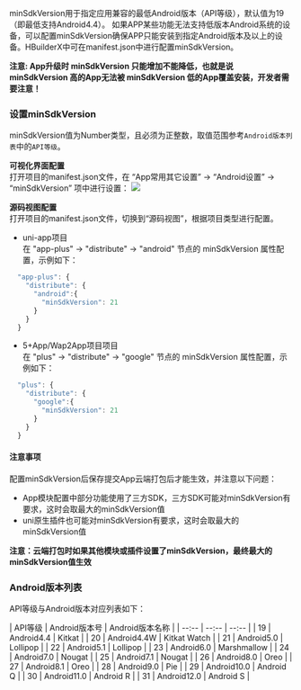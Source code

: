 minSdkVersion用于指定应用兼容的最低Android版本（API等级），默认值为19（即最低支持Android4.4）。
如果APP某些功能无法支持低版本Android系统的设备，可以配置minSdkVersion确保APP只能安装到指定Android版本及以上的设备。HBuilderX中可在manifest.json中进行配置minSdkVersion。

**️注意: App升级时 minSdkVersion 只能增加不能降低，也就是说 minSdkVersion 高的App无法被 minSdkVersion 低的App覆盖安装，开发者需要注意！**

### 设置minSdkVersion  
minSdkVersion值为Number类型，且必须为正整数，取值范围参考`Android版本列表`中的`API等级`。

**可视化界面配置**  
打开项目的manifest.json文件，在 “App常用其它设置” -> “Android设置” -> “minSdkVersion” 项中进行设置：
![](https://native-res.dcloud.net.cn/images/uniapp/others/minsdkversion.png)

**源码视图配置**  
打开项目的manifest.json文件，切换到“源码视图”，根据项目类型进行配置。  

- uni-app项目  
在 "app-plus" -> "distribute" -> "android" 节点的 minSdkVersion 属性配置，示例如下：
``` js
  "app-plus": {
    "distribute": {
      "android":{
        "minSdkVersion": 21
      }
    }
  }
```

- 5+App/Wap2App项目项目  
在 "plus" -> "distribute" -> "google" 节点的 minSdkVersion 属性配置，示例如下：
```javascript
  "plus": {
    "distribute": {
      "google":{
        "minSdkVersion": 21
      }
    }
  }
```

#### 注意事项  
配置minSdkVersion后保存提交App云端打包后才能生效，并注意以下问题：
- App模块配置中部分功能使用了三方SDK，三方SDK可能对minSdkVersion有要求，这时会取最大的minSdkVersion值
- uni原生插件也可能对minSdkVersion有要求，这时会取最大的minSdkVersion值

**注意：云端打包时如果其他模块或插件设置了minSdkVersion，最终最大的minSdkVersion值生效**


### Android版本列表
API等级与Android版本对应列表如下：

| API等级 | Android版本号 | Android版本名称 |
| --:-- | --:-- | --:-- |
| 19 | Android4.4 | Kitkat |
| 20 | Android4.4W | Kitkat Watch |
| 21 | Android5.0 | Lollipop |
| 22 | Android5.1 | Lollipop |
| 23 | Android6.0 | Marshmallow |
| 24 | Android7.0 | Nougat |
| 25 | Android7.1 | Nougat |
| 26 | Android8.0 | Oreo |
| 27 | Android8.1 | Oreo |
| 28 | Android9.0 | Pie |
| 29 | Android10.0 | Android Q |
| 30 | Android11.0 | Android R |
| 31 | Android12.0 | Android S |

